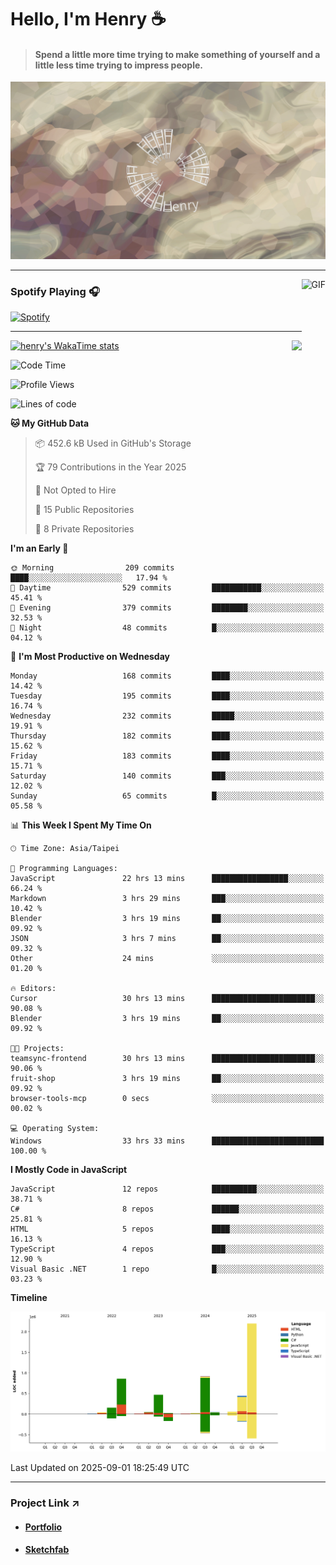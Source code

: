# Hello, I'm Henry :coffee:

> #### Spend a little more time trying to make something of yourself and a little less time trying to impress people.
 
![](./images/cover.jpg)

---

<img align="right" alt="GIF" height="170px" src="https://media.giphy.com/media/J5B1Y8QZnzXXbLQIBu/giphy.gif" />

### Spotify Playing 🎧

[![Spotify](https://spotify-recently-played-beta.vercel.app/api/spotify)](https://open.spotify.com/user/31uznrpamxhroyd2bt7xchxgnhce)

---

<img align="right" src="https://github-readme-stats.vercel.app/api/top-langs/?username=henry5720&theme=tokyonight&hide_title=false" />

[![henry's WakaTime stats](https://github-readme-stats.vercel.app/api/wakatime?username=@henry5720&layout=compact)](https://github.com/anuraghazra/github-readme-stats)

<!--START_SECTION:waka-->
![Code Time](http://img.shields.io/badge/Code%20Time-334%20hrs%2011%20mins-blue)

![Profile Views](http://img.shields.io/badge/Profile%20Views-5-blue)

![Lines of code](https://img.shields.io/badge/From%20Hello%20World%20I%27ve%20Written-5.3%20million%20lines%20of%20code-blue)

**🐱 My GitHub Data** 

> 📦 452.6 kB Used in GitHub's Storage 
 > 
> 🏆 79 Contributions in the Year 2025
 > 
> 🚫 Not Opted to Hire
 > 
> 📜 15 Public Repositories 
 > 
> 🔑 8 Private Repositories 
 > 
**I'm an Early 🐤** 

```text
🌞 Morning                209 commits         ████░░░░░░░░░░░░░░░░░░░░░   17.94 % 
🌆 Daytime                529 commits         ███████████░░░░░░░░░░░░░░   45.41 % 
🌃 Evening                379 commits         ████████░░░░░░░░░░░░░░░░░   32.53 % 
🌙 Night                  48 commits          █░░░░░░░░░░░░░░░░░░░░░░░░   04.12 % 
```
📅 **I'm Most Productive on Wednesday** 

```text
Monday                   168 commits         ████░░░░░░░░░░░░░░░░░░░░░   14.42 % 
Tuesday                  195 commits         ████░░░░░░░░░░░░░░░░░░░░░   16.74 % 
Wednesday                232 commits         █████░░░░░░░░░░░░░░░░░░░░   19.91 % 
Thursday                 182 commits         ████░░░░░░░░░░░░░░░░░░░░░   15.62 % 
Friday                   183 commits         ████░░░░░░░░░░░░░░░░░░░░░   15.71 % 
Saturday                 140 commits         ███░░░░░░░░░░░░░░░░░░░░░░   12.02 % 
Sunday                   65 commits          █░░░░░░░░░░░░░░░░░░░░░░░░   05.58 % 
```


📊 **This Week I Spent My Time On** 

```text
🕑︎ Time Zone: Asia/Taipei

💬 Programming Languages: 
JavaScript               22 hrs 13 mins      █████████████████░░░░░░░░   66.24 % 
Markdown                 3 hrs 29 mins       ███░░░░░░░░░░░░░░░░░░░░░░   10.42 % 
Blender                  3 hrs 19 mins       ██░░░░░░░░░░░░░░░░░░░░░░░   09.92 % 
JSON                     3 hrs 7 mins        ██░░░░░░░░░░░░░░░░░░░░░░░   09.32 % 
Other                    24 mins             ░░░░░░░░░░░░░░░░░░░░░░░░░   01.20 % 

🔥 Editors: 
Cursor                   30 hrs 13 mins      ███████████████████████░░   90.08 % 
Blender                  3 hrs 19 mins       ██░░░░░░░░░░░░░░░░░░░░░░░   09.92 % 

🐱‍💻 Projects: 
teamsync-frontend        30 hrs 13 mins      ███████████████████████░░   90.06 % 
fruit-shop               3 hrs 19 mins       ██░░░░░░░░░░░░░░░░░░░░░░░   09.92 % 
browser-tools-mcp        0 secs              ░░░░░░░░░░░░░░░░░░░░░░░░░   00.02 % 

💻 Operating System: 
Windows                  33 hrs 33 mins      █████████████████████████   100.00 % 
```

**I Mostly Code in JavaScript** 

```text
JavaScript               12 repos            ██████████░░░░░░░░░░░░░░░   38.71 % 
C#                       8 repos             ██████░░░░░░░░░░░░░░░░░░░   25.81 % 
HTML                     5 repos             ████░░░░░░░░░░░░░░░░░░░░░   16.13 % 
TypeScript               4 repos             ███░░░░░░░░░░░░░░░░░░░░░░   12.90 % 
Visual Basic .NET        1 repo              █░░░░░░░░░░░░░░░░░░░░░░░░   03.23 % 
```



**Timeline**

![Lines of Code chart](https://raw.githubusercontent.com/henry5720/henry5720/main/assets/bar_graph.png)


 Last Updated on 2025-09-01 18:25:49 UTC
<!--END_SECTION:waka-->

---

### Project Link ↗️

- #### [Portfolio](https://drive.google.com/file/d/1kb96bzn4Bhdb4pImsUvKz9Oi9cx455D2/view?usp=drivesdk)
- #### [Sketchfab](https://sketchfab.com/henry4294967296/models)

